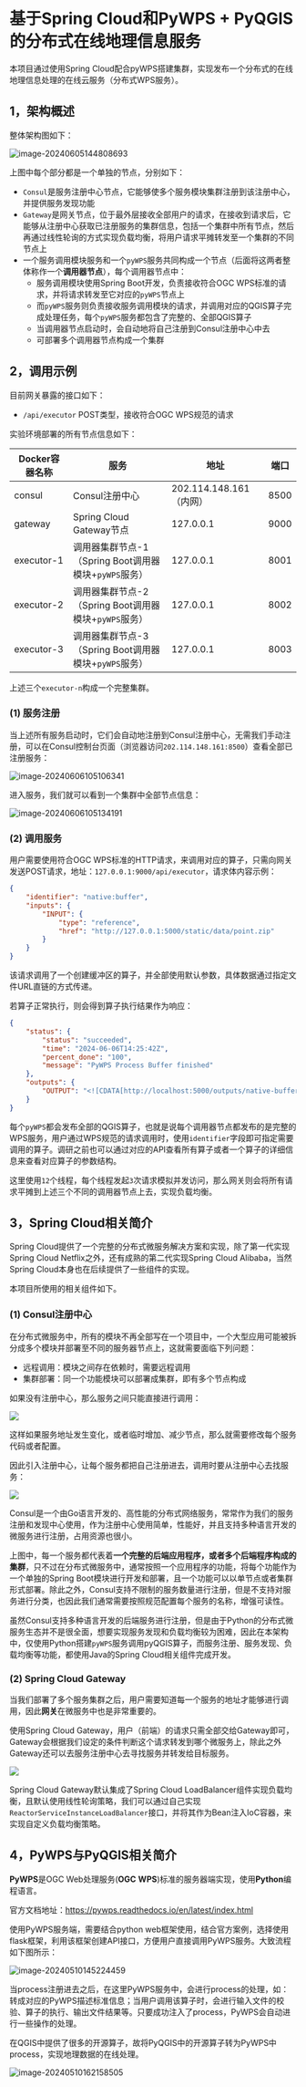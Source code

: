 # 基于Spring Cloud和PyWPS + PyQGIS的分布式在线地理信息服务

本项目通过使用Spring Cloud配合pyWPS搭建集群，实现发布一个分布式的在线地理信息处理的在线云服务（分布式WPS服务）。

## 1，架构概述

整体架构图如下：

![image-20240605144808693](https://swsk33-note.oss-cn-shanghai.aliyuncs.com/image-20240605144808693.png)

上图中每个部分都是一个单独的节点，分别如下：

- `Consul`是服务注册中心节点，它能够使多个服务模块集群注册到该注册中心，并提供服务发现功能
- `Gateway`是网关节点，位于最外层接收全部用户的请求，在接收到请求后，它能够从注册中心获取已注册服务的集群信息，包括一个集群中所有节点，然后再通过线性轮询的方式实现负载均衡，将用户请求平摊转发至一个集群的不同节点上
- 一个服务调用模块服务和一个`pyWPS`服务共同构成一个节点（后面将这两者整体称作一个**调用器节点**），每个调用器节点中：
	- 服务调用模块使用Spring Boot开发，负责接收符合OGC WPS标准的请求，并将请求转发至它对应的`pyWPS`节点上
	- 而`pyWPS`服务则负责接收服务调用模块的请求，并调用对应的QGIS算子完成处理任务，每个`pyWPS`服务都包含了完整的、全部QGIS算子
	- 当调用器节点启动时，会自动地将自己注册到Consul注册中心中去
	- 可部署多个调用器节点构成一个集群


## 2，调用示例

目前网关暴露的接口如下：

- `/api/executor` POST类型，接收符合OGC WPS规范的请求

实验环境部署的所有节点信息如下：

| Docker容器名称 | 服务                                                  | 地址                    | 端口 |
| -------------- | ----------------------------------------------------- | ----------------------- | ---- |
| consul         | Consul注册中心                                        | 202.114.148.161（内网） | 8500 |
| gateway        | Spring Cloud Gateway节点                              | 127.0.0.1               | 9000 |
| executor-1     | 调用器集群节点-1（Spring Boot调用器模块+`pyWPS`服务） | 127.0.0.1               | 8001 |
| executor-2     | 调用器集群节点-2（Spring Boot调用器模块+`pyWPS`服务） | 127.0.0.1               | 8002 |
| executor-3     | 调用器集群节点-3（Spring Boot调用器模块+`pyWPS`服务） | 127.0.0.1               | 8003 |

上述三个`executor-n`构成一个完整集群。

### (1) 服务注册

当上述所有服务启动时，它们会自动地注册到Consul注册中心，无需我们手动注册，可以在Consul控制台页面（浏览器访问`202.114.148.161:8500`）查看全部已注册服务：

![image-20240606105106341](https://swsk33-note.oss-cn-shanghai.aliyuncs.com/image-20240606105106341.png)

进入服务，我们就可以看到一个集群中全部节点信息：

![image-20240606105134191](https://swsk33-note.oss-cn-shanghai.aliyuncs.com/image-20240606105134191.png)

### (2) 调用服务

用户需要使用符合OGC WPS标准的HTTP请求，来调用对应的算子，只需向网关发送POST请求，地址：`127.0.0.1:9000/api/executor`，请求体内容示例：

```json
{
	"identifier": "native:buffer",
	"inputs": {
		"INPUT": {
			"type": "reference",
			"href": "http://127.0.0.1:5000/static/data/point.zip"
		}
	}
}
```

该请求调用了一个创建缓冲区的算子，并全部使用默认参数，具体数据通过指定文件URL直链的方式传递。

若算子正常执行，则会得到算子执行结果作为响应：

```json
{
	"status": {
		"status": "succeeded",
		"time": "2024-06-06T14:25:42Z",
		"percent_done": "100",
		"message": "PyWPS Process Buffer finished"
	},
	"outputs": {
		"OUTPUT": "<![CDATA[http://localhost:5000/outputs/native-buffer-output-f4ef8bf8-7152-436a-a2eb-120e341c68e2.zip]]>"
	}
}
```

每个`pyWPS`都会发布全部的QGIS算子，也就是说每个调用器节点都发布的是完整的WPS服务，用户通过WPS规范的请求调用时，使用`identifier`字段即可指定需要调用的算子。调研之前也可以通过对应的API查看所有算子或者一个算子的详细信息来查看对应算子的参数结构。

这里使用`12`个线程，每个线程发起`3`次请求模拟并发访问，那么网关则会将所有请求平摊到上述三个不同的调用器节点上去，实现负载均衡。

## 3，Spring Cloud相关简介

Spring Cloud提供了一个完整的分布式微服务解决方案和实现，除了第一代实现Spring Cloud Netflix之外，还有成熟的第二代实现Spring Cloud Alibaba，当然Spring Cloud本身也在后续提供了一些组件的实现。

本项目所使用的相关组件如下。

### (1) Consul注册中心

在分布式微服务中，所有的模块不再全部写在一个项目中，一个大型应用可能被拆分成多个模块并部署至不同的服务器节点上，这就需要面临下列问题：

- 远程调用：模块之间存在依赖时，需要远程调用
- 集群部署：同一个功能模块可以部署成集群，即有多个节点构成

如果没有注册中心，那么服务之间只能直接进行调用：

![](https://swsk33-note.oss-cn-shanghai.aliyuncs.com/image-20220312225248419.png)

这样如果服务地址发生变化，或者临时增加、减少节点，那么就需要修改每个服务代码或者配置。

因此引入注册中心，让每个服务都把自己注册进去，调用时要从注册中心去找服务：

![](https://swsk33-note.oss-cn-shanghai.aliyuncs.com/image-20220312225536773.png)

Consul是一个由Go语言开发的、高性能的分布式网络服务，常常作为我们的服务注册和发现中心使用，作为注册中心使用简单，性能好，并且支持多种语言开发的微服务进行注册，占用资源也很小。

上图中，每一个服务都代表着**一个完整的后端应用程序，或者多个后端程序构成的集群**，只不过在分布式微服务中，通常按照一个应用程序的功能，将每个功能作为一个单独的Spring Boot模块进行开发和部署，且一个功能可以以单节点或者集群形式部署。除此之外，Consul支持不限制的服务数量进行注册，但是不支持对服务进行分类，也因此我们通常需要按照规范配置每个服务的名称，增强可读性。

虽然Consul支持多种语言开发的后端服务进行注册，但是由于Python的分布式微服务生态并不是很全面，想要实现服务发现和负载均衡较为困难，因此在本架构中，仅使用Python搭建`pyWPS`服务调用pyQGIS算子，而服务注册、服务发现、负载均衡等功能，都使用Java的Spring Cloud相关组件完成开发。

### (2) Spring Cloud Gateway

当我们部署了多个服务集群之后，用户需要知道每一个服务的地址才能够进行调用，因此**网关**在微服务中也是非常重要的。

使用Spring Cloud Gateway，用户（前端）的请求只需全部交给Gateway即可，Gateway会根据我们设定的条件判断这个请求转发到哪个微服务上，除此之外Gateway还可以去服务注册中心去寻找服务并转发给目标服务。

![](https://swsk33-note.oss-cn-shanghai.aliyuncs.com/image-20220411213209809.png)

Spring Cloud Gateway默认集成了Spring Cloud LoadBalancer组件实现负载均衡，且默认使用线性轮询策略，我们可以通过自己实现`ReactorServiceInstanceLoadBalancer`接口，并将其作为Bean注入IoC容器，来实现自定义负载均衡策略。

## 4，PyWPS与PyQGIS相关简介

**PyWPS**是OGC Web处理服务(**OGC** **WPS**)标准的服务器端实现，使用**Python**编程语言。

官方文档地址：https://pywps.readthedocs.io/en/latest/index.html

使用PyWPS服务端，需要结合python web框架使用，结合官方案例，选择使用flask框架，利用该框架创建API接口，方便用户直接调用PyWPS服务。大致流程如下图所示：

![image-20240510145224459](https://dg-typora.oss-cn-chengdu.aliyuncs.com/image-20240510145224459.png)

当process注册进去之后，在这里PyWPS服务中，会进行process的处理，如：转成对应的PyWPS描述标准信息；当用户调用该算子时，会进行输入文件的校验、算子的执行、输出文件结果等。只要成功注入了process，PyWPS会自动进行一些操作的处理。

在QGIS中提供了很多的开源算子，故将PyQGIS中的开源算子转为PyWPS中process，实现地理数据的在线处理。

![image-20240510162158505](https://dg-typora.oss-cn-chengdu.aliyuncs.com/image-20240510162158505.png)